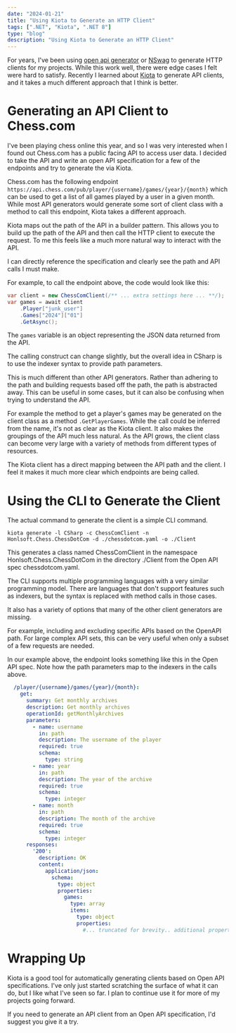 ```yaml
---
date: "2024-01-21"
title: "Using Kiota to Generate an HTTP Client"
tags: [".NET", "Kiota", ".NET 8"]
type: "blog"
description: "Using Kiota to Generate an HTTP Client"
---
```


For years, I've been using [open api generator](https://github.com/OpenAPITools/openapi-generator) or [NSwag](https://github.com/RicoSuter/NSwag) to generate HTTP clients for my projects.
While this work well, there were edge cases I felt were hard to satisfy.
Recently I learned about [Kiota](https://learn.microsoft.com/en-us/openapi/kiota/overview) to generate API clients, and it takes a much different approach that I think is better.

# Generating an API Client to Chess.com

I've been playing chess online this year, and so I was very interested when I found out Chess.com has a public facing API to access user data.
I decided to take the API and write an open API specification for a few of the endpoints and try to generate the via Kiota.

Chess.com has the following endpoint `https://api.chess.com/pub/player/{username}/games/{year}/{month}` which can be used to get a list of all games played by a user in a given month.
While most API generators would generate some sort of client class with a method to call this endpoint, Kiota takes a different approach.

Kiota maps out the path of the API in a builder pattern.
This allows you to build up the path of the API and then call the HTTP client to execute the request.
To me this feels like a much more natural way to interact with the API.

I can directly reference the specification and clearly see the path and API calls I must make.

For example, to call the endpoint above, the code would look like this:

```csharp
var client = new ChessComClient(/** ... extra settings here ... **/);
var games = await client
    .Player["junk_user"]
    .Games["2024"]["01"]
    .GetAsync();
```

The `games` variable is an object representing the JSON data returned from the API.

The calling construct can change slightly, but the overall idea in CSharp is to use the indexer syntax to provide path parameters.

This is much different than other API generators.
Rather than adhering to the path and building requests based off the path, the path is abstracted away.
This can be useful in some cases, but it can also be confusing when trying to understand the API.

For example the method to get a player's games may be generated on the client class as a method `.GetPlayerGames`.
While the call could be inferred from the name, it's not as clear as the Kiota client.
It also makes the groupings of the API much less natural.
As the API grows, the client class can become very large with a variety of methods from different types of resources. 

The Kiota client has a direct mapping between the API path and the client.
I feel it makes it much more clear which endpoints are being called.

# Using the CLI to Generate the Client

The actual command to generate the client is a simple CLI command.

```
kiota generate -l CSharp -c ChessComClient -n Honlsoft.Chess.ChessDotCom -d ./chessdotcom.yaml -o ./Client
```

This generates a class named ChessComClient in the namespace Honlsoft.Chess.ChessDotCom in the directory ./Client from the Open API spec chessdotcom.yaml.

The CLI supports multiple programming languages with a very similar programming model.
There are languages that don't support features such as indexers, but the syntax is replaced with method calls in those cases.

It also has a variety of options that many of the other client generators are missing.

For example, including and excluding specific APIs based on the OpenAPI path.
For large complex API sets, this can be very useful when only a subset of a few requests are needed.

In our example above, the endpoint looks something like this in the Open API spec.
Note how the path parameters map to the indexers in the calls above.

```yaml
  /player/{username}/games/{year}/{month}:
    get:
      summary: Get monthly archives
      description: Get monthly archives
      operationId: getMonthlyArchives
      parameters:
        - name: username
          in: path
          description: The username of the player
          required: true
          schema:
            type: string
        - name: year
          in: path
          description: The year of the archive
          required: true
          schema:
            type: integer
        - name: month
          in: path
          description: The month of the archive
          required: true
          schema:
            type: integer
      responses:
        '200':
          description: OK
          content:
            application/json:
              schema:
                type: object
                properties:
                  games:
                    type: array
                    items:
                      type: object
                      properties:
                        #... truncated for brevity.. additional properties here
```


# Wrapping Up

Kiota is a good tool for automatically generating clients based on Open API specifications.
I've only just started scratching the surface of what it can do, but I like what I've seen so far.
I plan to continue use it for more of my projects going forward.

If you need to generate an API client from an Open API specification, I'd suggest you give it a try.
